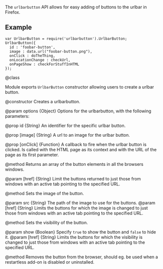 The `urlbarbutton` API allows for easy adding of buttons to the urlbar in Firefox.

## Example ##

    var UrlbarButton = require('urlbarbutton').UrlbarButton;
    UrlbarButton({
      id : 'foobar-button',
      image : data.url("foobar-button.png"),
      onClick : doTheThing,
      onLocationChange : checkUrl,
      onPageShow : checkForStuffInHTML
    });

<api name="UrlbarButton">
@class

Module exports `UrlbarButton` constructor allowing users to create a urlbar button.

<api name="UrlbarButton">
@constructor
Creates a urlbarbutton.

@param options {Object}
  Options for the urlbarbutton, with the following parameters:

@prop id {String}
	An identifier for the specific urlbar button.

@prop [image] {String}
	A url to an image for the urlbar button.

@prop [onClick] {Function}
	A callback to fire when the urlbar button is clicked. Is called with the HTML page as its context and with the URL of the page as its first parameter.
</api>

<api name="getButtons">
@method
Returns an array of the button elements in all the browsers windows.

@param [href] {String}
	Limit the buttons returned to just those from windows with an active tab pointing to the specified URL.
</api>

<api name="setImage">
@method
Sets the image of the button.

@param src {String}
	The path of the image to use for the buttons.
@param [href] {String}
	Limits the buttons for which the image is changed to just those from windows with an active tab pointing to the specified URL.
</api>

<api name="setVisibility">
@method
Sets the visibility of the button.

@param show {Boolean}
	Specify `true` to show the button and `false` to hide it.
@param [href] {String}
	Limits the buttons for which the visibility is changed to just those from windows with an active tab pointing to the specified URL.
</api>

<api name="remove">
@method
Removes the button from the browser, should eg. be used when a restartless add-on is disabled or uninstalled.
</api>
</api>
